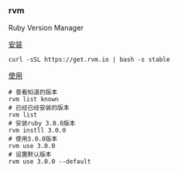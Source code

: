 ### rvm
Ruby Version Manager

[安装](https://rvm_io.global.ssl.fastly.net/)
```
curl -sSL https://get.rvm.io | bash -s stable
```
[使用](https://rvm.io/rvm/install)
```
# 查看知道的版本
rvm list known
# 已经已经安装的版本
rvm list
# 安装ruby 3.0.0版本
rvm instll 3.0.0
# 使用3.0.0版本
rvm use 3.0.0
# 设置默认版本
rvm use 3.0.0 --default
```



